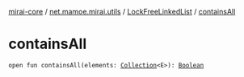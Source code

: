 [mirai-core](../../index.md) / [net.mamoe.mirai.utils](../index.md) / [LockFreeLinkedList](index.md) / [containsAll](./contains-all.md)

# containsAll

`open fun containsAll(elements: `[`Collection`](https://kotlinlang.org/api/latest/jvm/stdlib/kotlin.collections/-collection/index.html)`<E>): `[`Boolean`](https://kotlinlang.org/api/latest/jvm/stdlib/kotlin/-boolean/index.html)